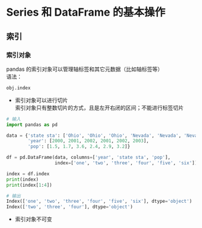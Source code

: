 # Series 和 DataFrame 的基本操作

## 索引

### 索引对象

pandas 的索引对象可以管理轴标签和其它元数据（比如轴标签等）  
语法：  
```py
obj.index
```

- 索引对象可以进行切片  
索引对象只有整数切片的方式，且是左开右闭的区间；不能进行标签切片  
```py
# 输入
import pandas as pd

data = {'state sta': ['Ohio', 'Ohio', 'Ohio', 'Nevada', 'Nevada', 'Nevada'],
        'year': [2000, 2001, 2002, 2001, 2002, 2003],
        'pop': [1.5, 1.7, 3.6, 2.4, 2.9, 3.2]}

df = pd.DataFrame(data, columns=['year', 'state sta', 'pop'],
                  index=['one', 'two', 'three', 'four', 'five', 'six'])

index = df.index
print(index)
print(index[1:4])

# 输出
Index(['one', 'two', 'three', 'four', 'five', 'six'], dtype='object')
Index(['two', 'three', 'four'], dtype='object')
```

- 索引对象不可变  

